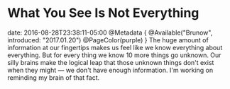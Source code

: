 # What You See Is Not Everything
date: 2016-08-28T23:38:11-05:00
@Metadata {
  @Available("Brunow", introduced: "2017.01.20")
  @PageColor(purple)
}
The huge amount of information at our fingertips makes us feel like we know everything about everything. But for every thing we know 10 more things go unknown. Our silly brains make the logical leap that those unknown things don't exist when they might &mdash; we don't have enough information. I'm working on reminding my brain of that fact.
